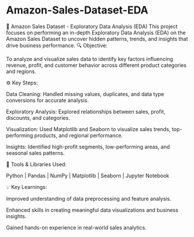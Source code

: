 # Amazon-Sales-Dataset-EDA
🛒 Amazon Sales Dataset - Exploratory Data Analysis (EDA)  This project focuses on performing an in-depth Exploratory Data Analysis (EDA) on the Amazon Sales Dataset to uncover hidden patterns, trends, and insights that drive business performance.
🔍 Objective:

To analyze and visualize sales data to identify key factors influencing revenue, profit, and customer behavior across different product categories and regions.

⚙️ Key Steps:

Data Cleaning: Handled missing values, duplicates, and data type conversions for accurate analysis.

Exploratory Analysis: Explored relationships between sales, profit, discounts, and categories.

Visualization: Used Matplotlib and Seaborn to visualize sales trends, top-performing products, and regional performance.

Insights: Identified high-profit segments, low-performing areas, and seasonal sales patterns.

🧰 Tools & Libraries Used:

Python | Pandas | NumPy | Matplotlib | Seaborn | Jupyter Notebook

💡 Key Learnings:

Improved understanding of data preprocessing and feature analysis.

Enhanced skills in creating meaningful data visualizations and business insights.

Gained hands-on experience in real-world sales analytics.

